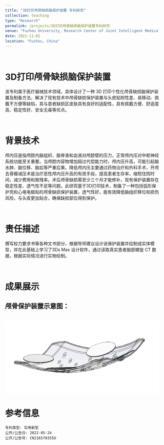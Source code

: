 ```yaml
---
title: "3D打印颅骨缺损脑保护装置 专利研究"
collection: teaching
type: "Research"
permalink: /projects/3D打印颅骨缺损脑保护装置专利研究
venue: "Fuzhou University, Research Center of Joint Intelligent Medical Engineering"
date: 2021-11-01
location: "Fuzhou, China"
---
```

<br>

# 3D打印颅骨缺损脑保护装置

该专利属于医疗器械技术领域，具体设计了一种 3D 打印个性化颅骨缺损脑保护装置及制备方法，解决了现有技术中颅骨缺损保护装置与头皮贴附性差、易移动、佩戴不方便等缺陷，其与患者缺损区皮肤具有良好的适配性，具有佩戴方便、舒适度高、稳定性好、安全无毒等优点。

<br>

# 背景技术
颅内压是指颅腔内脑组织、脑脊液和血液对颅腔壁的压力，正常颅内压对中枢神经系统功能至关重要。当颅腔内容物增加超过代偿能力时，颅内压升高，可能引起脑水肿、脑位移、脑疝等严重后果。降低颅内压主要通过药物治疗和外科手术，开颅去骨瓣减压术是治疗恶性颅内压升高的有效手段，提高患者生存率，缩短住院时间，减少费用和致残率。术后颅骨缺损需至少三个月才能修补，现有保护装置存在稳定性差、透气性不足等问题。此研究基于3D打印技术，制备了一种包括弧形保护壳和心电电极贴的颅骨缺损保护装置，透气性好，能有效降低脑组织移位和损伤风险，与头皮更加贴合，确保缺损部位得到保护。

<br>

# 责任描述
撰写权力要求书等各种文书部分，根据导师建议设计该保护装置并绘制成实体模型，并在此基础上学习了3Ds Max 设计软件，通过读取真实患者脑部螺旋 CT 数据，根据实际情况进行实物绘制。

<br>

# 成果展示

## 颅骨保护装置示意图：
<br/><img src='/images/Project/Skull Protection/1.png'>

# 参考信息
    专利类型: 实用新型
    公开/公告日: 2022-05-24
    公开/公告号: CN216570355U

